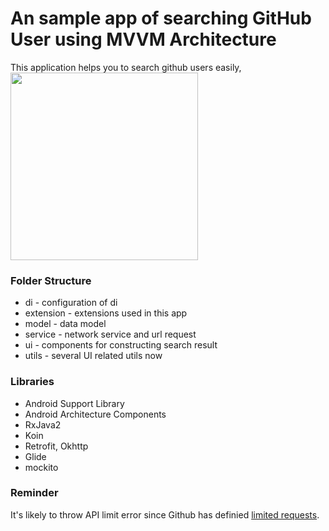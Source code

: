 # An sample app of searching GitHub User using MVVM Architecture #

This application helps you to search github users easily,
<img src="https://i.imgur.com/34kmU89.png" width=300/>

### Folder Structure ###

* di - configuration of di
* extension - extensions used in this app
* model - data model
* service - network service and url request
* ui - components for constructing search result
* utils - several UI related utils now

### Libraries ###
* Android Support Library
* Android Architecture Components
* RxJava2
* Koin
* Retrofit, Okhttp
* Glide
* mockito

### Reminder ###
It's likely to throw API limit error since Github has definied [limited requests](https://developer.github.com/v3/#rate-limiting).